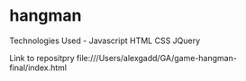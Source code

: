 # hangman

Technologies Used -
Javascript
HTML
CSS
JQuery

Link to repositpry
file:///Users/alexgadd/GA/game-hangman-final/index.html
